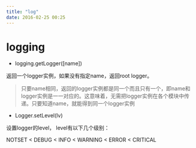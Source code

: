 ```yaml
---
title: "log"
date: 2016-02-25 00:25
---
```


# logging

* logging.getLogger([name])

返回一个logger实例，如果没有指定name，返回root logger。

> 只要name相同，返回的logger实例都是同一个而且只有一个，即name和logger实例是一一对应的。这意味着，无需把logger实例在各个模块中传递。只要知道name，就能得到同一个logger实例

* Logger.setLevel(lv)

设置logger的level， level有以下几个级别：

NOTSET < DEBUG < INFO < WARNING < ERROR < CRITICAL